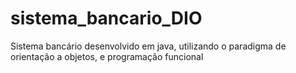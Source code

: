 # sistema_bancario_DIO
Sistema bancário desenvolvido em java, utilizando o paradigma de orientação a objetos, e programação funcional
